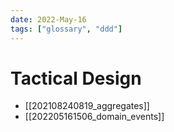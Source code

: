 ```yaml
---
date: 2022-May-16
tags: ["glossary", "ddd"]
---
```


# Tactical Design

- [[202108240819_aggregates]]
- [[202205161506_domain_events]]